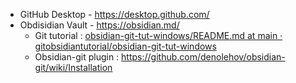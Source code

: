 - GitHub Desktop - https://desktop.github.com/
- Obdisidian Vault - https://obsidian.md/
	- Git tutorial : [obsidian-git-tut-windows/README.md at main · gitobsidiantutorial/obsidian-git-tut-windows](https://github.com/gitobsidiantutorial/obsidian-git-tut-windows/blob/main/README.md)
	- Obsidian-git plugin : https://github.com/denolehov/obsidian-git/wiki/Installation
